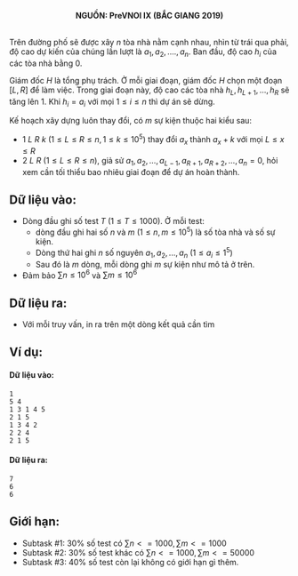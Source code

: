**<center>NGUỒN: PreVNOI Ⅸ (BẮC GIANG 2019)</center>**
<br>

Trên đường phố sẽ được xây $n$ tòa nhà nằm cạnh nhau, nhìn từ trái qua phải, độ cao dự kiến của chúng lần lượt là $a_1, a_2,…., a_n$. Ban đầu, độ cao $h_i$ của các tòa nhà bằng $0$.

Giám đốc $H$ là tổng phụ trách. Ở mỗi giai đoạn, giám đốc $H$ chọn một đoạn $[L, R]$ để làm việc. Trong giai đoạn này, độ cao các tòa nhà $h_L, h_{L+1},…, h_R$ sẽ tăng lên $1$. Khi $h_i = a_i$ với mọi $1 ≤ i  ≤ n$ thì dự án sẽ dừng.

Kế hoạch xây dựng luôn thay đổi, có $m$ sự kiện thuộc hai kiểu sau:

- $1\ L\ R\ k\ (1 ≤ L ≤ R ≤ n,1 ≤ k ≤ 10^5)$ thay đổi $a_x$ thành $a_x + k$ với mọi $L ≤ x ≤ R$
- $2\ L\ R\ (1 ≤ L ≤ R ≤ n)$, giả sử $a_1,a_2,…,a_{L−1},a_{R+1},a_{R+2},…,a_n=0$, hỏi xem cần tối thiểu bao nhiêu giai đoạn để dự án hoàn thành.

## Dữ liệu vào:
- Dòng đầu ghi số test $T\ (1≤T≤1000)$. Ở mỗi test:
    - dòng đầu ghi hai số $n$ và $m\  (1≤n,m≤10^5)$ là số tòa nhà và số sự kiện.
    - Dòng thứ hai ghi $n$ số nguyên $a_1,a_2,...,a_n\ (1≤a_i≤1^5)$
    - Sau đó là $m$ dòng, mỗi dòng ghi $m$ sự kiện như mô tả ở trên.
- Đảm bảo $∑n≤10^6$ và $∑m≤10^6$

## Dữ liệu ra:
- Với mỗi truy vấn, in ra trên một dòng kết quả cần tìm

## Ví dụ:
#### Dữ liệu vào:
```
1
5 4
1 3 1 4 5
2 1 5
1 3 4 2
2 2 4
2 1 5
```

#### Dữ liệu ra:
```
7
6
6
```

## Giới hạn:
- Subtask $\#1$: $30\%$ số test có $∑n <=1000, ∑m <=1000$
- Subtask $\#2$: $30\%$ số test khác có $∑n <=1000, ∑m <=50000$
- Subtask $\#3$: $40\%$ số test còn lại không có giới hạn gì thêm.